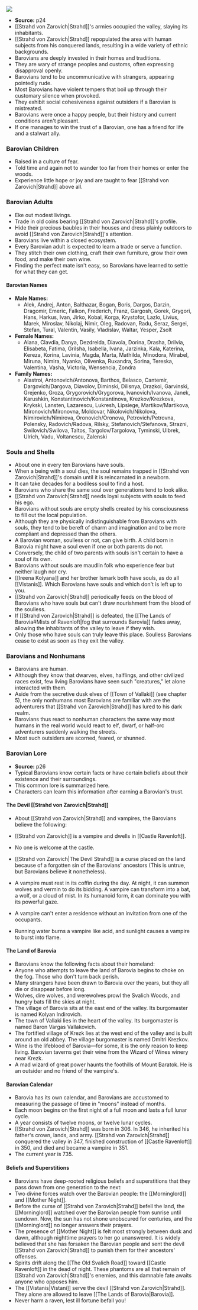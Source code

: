 [![](https://5e.tools/img/adventure/CoS/005-cos02-02.webp)](https://5e.tools/img/adventure/CoS/005-cos02-02.webp)
- **Source:** p24
- [[Strahd von Zarovich|Strahd]]'s armies occupied the valley, slaying its inhabitants.
- [[Strahd von Zarovich|Strahd]] repopulated the area with human subjects from his conquered lands, resulting in a wide variety of ethnic backgrounds.
- Barovians are deeply invested in their homes and traditions.
- They are wary of strange peoples and customs, often expressing disapproval openly.
- Barovians tend to be uncommunicative with strangers, appearing pointedly rude.
- Most Barovians have violent tempers that boil up through their customary silence when provoked.
- They exhibit social cohesiveness against outsiders if a Barovian is mistreated.
- Barovians were once a happy people, but their history and current conditions aren't pleasant.
- If one manages to win the trust of a Barovian, one has a friend for life and a stalwart ally.

### Barovian Children
- Raised in a culture of fear.
- Told time and again not to wander too far from their homes or enter the woods.
- Experience little hope or joy and are taught to fear [[Strahd von Zarovich|Strahd]] above all.

### Barovian Adults
- Eke out modest livings.
- Trade in old coins bearing [[Strahd von Zarovich|Strahd]]'s profile.
- Hide their precious baubles in their houses and dress plainly outdoors to avoid [[Strahd von Zarovich|Strahd]]'s attention.
- Barovians live within a closed ecosystem.
- Every Barovian adult is expected to learn a trade or serve a function.
- They stitch their own clothing, craft their own furniture, grow their own food, and make their own wine.
- Finding the perfect mate isn't easy, so Barovians have learned to settle for what they can get.

#### Barovian Names
- **Male Names:**
    - Alek, Andrej, Anton, Balthazar, Bogan, Boris, Dargos, Darzin, Dragomir, Emeric, Falkon, Frederich, Franz, Gargosh, Gorek, Grygori, Hans, Harkus, Ivan, Jirko, Kobal, Korga, Krystofor, Lazlo, Livius, Marek, Miroslav, Nikolaj, Nimir, Oleg, Radovan, Radu, Seraz, Sergei, Stefan, Tural, Valentin, Vasily, Vladislav, Waltar, Yesper, Zsolt
- **Female Names:**
    - Alana, Clavdia, Danya, Dezdrelda, Diavola, Dorina, Drasha, Drilvia, Elisabeta, Fatima, Grilsha, Isabella, Ivana, Jarzinka, Kala, Katerina, Kereza, Korina, Lavinia, Magda, Marta, Mathilda, Minodora, Mirabel, Miruna, Nimira, Nyanka, Olivenka, Ruxandra, Sorina, Tereska, Valentina, Vasha, Victoria, Wensencia, Zondra
- **Family Names:**
    - Alastroi, Antonovich/Antonova, Barthos, Belasco, Cantemir, Dargovich/Dargova, Diavolov, Diminski, Dilisnya, Drazkoi, Garvinski, Grejenko, Groza, Grygorovich/Grygorova, Ivanovich/Ivanova, Janek, Karushkin, Konstantinovich/Konstantinova, Krezkov/Krezkova, Krykski, Lansten, Lazarescu, Lukresh, Lipsiege, Martikov/Martikova, Mironovich/Mironovna, Moldovar, Nikolovich/Nikolova, Nimirovich/Nimirova, Oronovich/Oronova, Petrovich/Petrovna, Polensky, Radovich/Radova, Rilsky, Stefanovich/Stefanova, Strazni, Swilovich/Swilova, Taltos, Targolov/Targolova, Tyminski, Ulbrek, Ulrich, Vadu, Voltanescu, Zalenski

### Souls and Shells
- About one in every ten Barovians have souls.
- When a being with a soul dies, the soul remains trapped in [[Strahd von Zarovich|Strahd]]'s domain until it is reincarnated in a newborn.
- It can take decades for a bodiless soul to find a host.
- Barovians who share the same soul over generations tend to look alike.
- [[Strahd von Zarovich|Strahd]] needs loyal subjects with souls to feed his ego.
- Barovians without souls are empty shells created by his consciousness to fill out the local population.
- Although they are physically indistinguishable from Barovians with souls, they tend to be bereft of charm and imagination and to be more compliant and depressed than the others.
- A Barovian woman, soulless or not, can give birth. A child born in Barovia might have a soul even if one or both parents do not.
- Conversely, the child of two parents with souls isn't certain to have a soul of its own.
- Barovians without souls are maudlin folk who experience fear but neither laugh nor cry.
- [[Ireena Kolyana]] and her brother Ismark both have souls, as do all [[Vistanis]]. Which Barovians have souls and which don't is left up to you.
- [[Strahd von Zarovich|Strahd]] periodically feeds on the blood of Barovians who have souls but can't draw nourishment from the blood of the soulless.
- If [[Strahd von Zarovich|Strahd]] is defeated, the [[The Lands of Barovia#Mists of Ravenloft|fog that surrounds Barovia]] fades away, allowing the inhabitants of the valley to leave if they wish.
- Only those who have souls can truly leave this place. Soulless Barovians cease to exist as soon as they exit the valley.

### Barovians and Nonhumans
- Barovians are human.
- Although they know that dwarves, elves, halflings, and other civilized races exist, few living Barovians have seen such "creatures," let alone interacted with them.
- Aside from the secretive dusk elves of [[Town of Vallaki]] (see chapter 5), the only nonhumans most Barovians are familiar with are the adventurers that [[Strahd von Zarovich|Strahd]] has lured to his dark realm.
- Barovians thus react to nonhuman characters the same way most humans in the real world would react to elf, dwarf, or half-orc adventurers suddenly walking the streets.
- Most such outsiders are scorned, feared, or shunned.

### Barovian Lore
- **Source:** p26
- Typical Barovians know certain facts or have certain beliefs about their existence and their surroundings.
- This common lore is summarized here.
- Characters can learn this information after earning a Barovian's trust.

#### The Devil [[Strahd von Zarovich|Strahd]]
- About [[Strahd von Zarovich|Strahd]] and vampires, the Barovians believe the following:
- [[Strahd von Zarovich]] is a vampire and dwells in [[Castle Ravenloft]].
- No one is welcome at the castle.
- [[Strahd von Zarovich|The Devil Strahd]] is a curse placed on the land because of a forgotten sin of the Barovians' ancestors (This is untrue, but Barovians believe it nonetheless).

- A vampire must rest in its coffin during the day. At night, it can summon wolves and vermin to do its bidding. A vampire can transform into a bat, a wolf, or a cloud of mist. In its humanoid form, it can dominate you with its powerful gaze.
- A vampire can't enter a residence without an invitation from one of the occupants.
- Running water burns a vampire like acid, and sunlight causes a vampire to burst into flame.

#### The Land of Barovia

- Barovians know the following facts about their homeland:
- Anyone who attempts to leave the land of Barovia begins to choke on the fog. Those who don't turn back perish.
- Many strangers have been drawn to Barovia over the years, but they all die or disappear before long.
- Wolves, dire wolves, and werewolves prowl the Svalich Woods, and hungry bats fill the skies at night.
- The village of Barovia sits at the east end of the valley. Its burgomaster is named Kolyan Indirovich.
- The town of Vallaki lies in the heart of the valley. Its burgomaster is named Baron Vargas Vallakovich.
- The fortified village of Krezk lies at the west end of the valley and is built around an old abbey. The village burgomaster is named Dmitri Krezkov.
- Wine is the lifeblood of Barovia—for some, it is the only reason to keep living. Barovian taverns get their wine from the Wizard of Wines winery near Krezk.
- A mad wizard of great power haunts the foothills of Mount Baratok. He is an outsider and no friend of the vampire's.

#### Barovian Calendar

- Barovia has its own calendar, and Barovians are accustomed to measuring the passage of time in "moons" instead of months.
- Each moon begins on the first night of a full moon and lasts a full lunar cycle.
- A year consists of twelve moons, or twelve lunar cycles.
- [[Strahd von Zarovich|Strahd]] was born in 306. In 346, he inherited his father's crown, lands, and army. [[Strahd von Zarovich|Strahd]] conquered the valley in 347, finished construction of [[Castle Ravenloft]] in 350, and died and became a vampire in 351.
- The current year is 735.

#### Beliefs and Superstitions

- Barovians have deep-rooted religious beliefs and superstitions that they pass down from one generation to the next:
- Two divine forces watch over the Barovian people: the [[Morninglord]] and [[Mother Night]].
- Before the curse of [[Strahd von Zarovich|Strahd]] befell the land, the [[Morninglord]] watched over the Barovian people from sunrise until sundown. Now, the sun has not shone unobscured for centuries, and the [[Morninglord]] no longer answers their prayers.
- The presence of [[Mother Night]] is felt most strongly between dusk and dawn, although nighttime prayers to her go unanswered. It is widely believed that she has forsaken the Barovian people and sent the devil [[Strahd von Zarovich|Strahd]] to punish them for their ancestors' offenses.
- Spirits drift along the [[The Old Svalich Road]] toward [[Castle Ravenloft]] in the dead of night. These phantoms are all that remain of [[Strahd von Zarovich|Strahd]]'s enemies, and this damnable fate awaits anyone who opposes him.
- The [[Vistanis|Vistani]] serve the devil [[Strahd von Zarovich|Strahd]]. They alone are allowed to leave [[The Lands of Barovia|Barovia]].
- Never harm a raven, lest ill fortune befall you!
